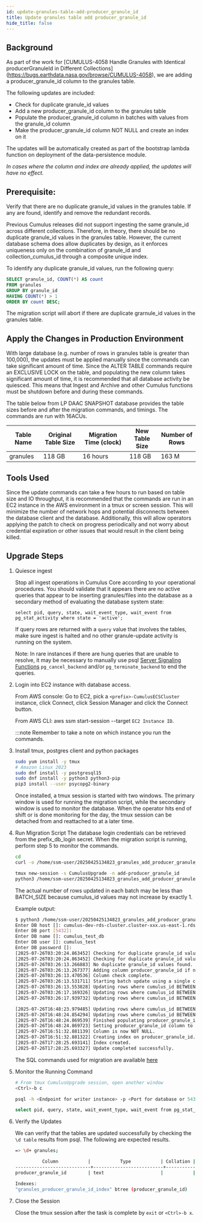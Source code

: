 ```yaml
---
id: update-granules-table-add-producer_granule_id 
title: Update granules table add producer_granule_id 
hide_title: false
---
```


## Background

As part of the work for [CUMULUS-4058 Handle Granules with Identical producerGranuleId in Different Collections]
(https://bugs.earthdata.nasa.gov/browse/CUMULUS-4058), we are adding a producer_granule_id column to the granules
table.

The following updates are included:

- Check for duplicate granule_id values
- Add a new producer_granule_id column to the granules table
- Populate the producer_granule_id column in batches with values from the granule_id column
- Make the producer_granule_id column NOT NULL and create an index on it

The updates will be automatically created as part of the bootstrap lambda function on deployment of the data-persistence module.

*In cases where the column and index are already applied, the updates will have no effect.*

## Prerequisite:

Verify that there are no duplicate granule_id values in the granules table.
If any are found, identify and remove the redundant records.

Previous Cumulus releases did not support ingesting the same granule_id across different collections.
Therefore, in theory, there should be no duplicate granule_id values in the granules table. However,
the current database schema does allow duplicates by design, as it enforces uniqueness only on the
combination of granule_id and collection_cumulus_id through a composite unique index.

To identify any duplicate granule_id values, run the following query:

```sql
SELECT granule_id, COUNT(*) AS count
FROM granules
GROUP BY granule_id
HAVING COUNT(*) > 1
ORDER BY count DESC;
```

The migration script will abort if there are duplicate grarnule_id values in the granules table.

## Apply the Changes in Production Environment

With large database (e.g. number of rows in granules table is greater than 100,000), the updates must be applied manually since
the commands can take significant amount of time. Since the ALTER TABLE commands require an EXCLUSIVE LOCK on the table,
and populating the new column takes significant amount of time, it is recommended that
all database activity be quiesced. This means that Ingest and Archive and other Cumulus functions must be shutdown before and during these commands.

The table below from LP DAAC SNAPSHOT database provides the table sizes before and after the migration commands, and timings.  The commands are
run with 16ACUs.

| Table Name | Original Table Size | Migration Time (clock) | New Table Size | Number of Rows |
|---|---|---|---|---|
| granules | 118 GB | 16 hours | 118 GB | 163 M |

## Tools Used

Since the update commands can take a few hours to run based on table size and IO throughput, it is recommended that the commands are run in an EC2 instance
in the AWS environment in a tmux or screen session. This will minimize the number of network hops and potential disconnects between the database client
and the database. Additionally, this will allow operators applying the patch to check on progress periodically and not worry about credential expiration or
other issues that would result in the client being killed.

## Upgrade Steps

1. Quiesce ingest

    Stop all ingest operations in Cumulus Core according to your operational procedures. You should validate
    that it appears there are no active queries that appear to be inserting granules/files into the database
    as a secondary method of evaluating the database system state:

    ```text
    select pid, query, state, wait_event_type, wait_event from pg_stat_activity where state = 'active';
    ```

    If query rows are returned with a `query` value that involves the tables, make sure ingest is halted
    and no other granule-update activity is running on the system.

    Note: In rare instances if there are hung queries that are unable to resolve, it may be necessary to
    manually use psql [Server Signaling
    Functions](https://www.postgresql.org/docs/13/functions-admin.html#FUNCTIONS-ADMIN-SIGNAL)
    `pg_cancel_backend` and/or
    `pg_terminate_backend` to end the queries.

2. Login into EC2 instance with database access.

    From AWS console: Go to EC2, pick a `<prefix>-CumulusECSCluster` instance, click Connect, click Session Manager
    and click the Connect button.

    From AWS CLI: aws ssm start-session --target `EC2 Instance ID`.
  
    :::note Remember to take a note on which instance you run the commands.

3. Install tmux, postgres client and python packages

    ```sh
    sudo yum install -y tmux
    # Amazon Linux 2023
    sudo dnf install -y postgresql15
    sudo dnf install -y python3 python3-pip
    pip3 install --user psycopg2-binary
    ```

    Once installed, a tmux session is started with two windows. The primary window is used for running the
    migration script, while the secondary window is used to monitor the database. When the operator hits
    end of shift or is done monitoring for the day, the tmux session can be detached from and reattached to at a later time.

4. Run Migration Script
    The database login credentials can be retrieved from the prefix_db_login secret.
    When the migration script is running, perform step 5 to monitor the commands.

     ```sh
     cd
     curl -o /home/ssm-user/20250425134823_granules_add_producer_granule_id.py https://raw.githubusercontent.com/nasa/cumulus/master/packages/db/src/migrations/20250425134823_granules_add_producer_granule_id.py

     tmux new-session -s CumulusUpgrade -n add-producer_granule_id
     python3 /home/ssm-user/20250425134823_granules_add_producer_granule_id.py

     ```

    The actual number of rows updated in each batch may be less than BATCH_SIZE because cumulus_id values may not increase by exactly 1.

    Example output:
    ```sh
    $ python3 /home/ssm-user/20250425134823_granules_add_producer_granule_id.py
    Enter DB host []: cumulus-dev-rds-cluster.cluster-xxx.us-east-1.rds.amazonaws.com
    Enter DB port [5432]:
    Enter DB name []: cumulus_test_db
    Enter DB user []: cumulus_test
    Enter DB password []: 
    [2025-07-26T03:20:24.863452] Checking for duplicate granule_id values...
    [2025-07-26T03:20:24.863452] Checking for duplicate granule_id values...
    [2025-07-26T03:26:13.266883] No duplicate granule_id values found.
    [2025-07-26T03:26:13.267377] Adding column producer_granule_id if not present...
    [2025-07-26T03:26:13.470536] Column check complete.
    [2025-07-26T03:26:13.531711] Starting batch update using a single connection...
    [2025-07-26T03:26:13.553828] Updating rows where cumulus_id BETWEEN 3 AND 100002
    [2025-07-26T03:26:17.169326] Updating rows where cumulus_id BETWEEN 100003 AND 200002
    [2025-07-26T03:26:17.939732] Updating rows where cumulus_id BETWEEN 200003 AND 300002

    [2025-07-26T16:48:23.979485] Updating rows where cumulus_id BETWEEN 560200003 AND 560300002
    [2025-07-26T16:48:24.854294] Updating rows where cumulus_id BETWEEN 560300003 AND 560400002
    [2025-07-26T16:48:24.869539] Finished populating producer_granule_id column.
    [2025-07-26T16:48:24.869723] Setting producer_granule_id column to NOT NULL...
    [2025-07-26T16:51:32.881139] Column is now NOT NULL.
    [2025-07-26T16:51:32.881322] Creating index on producer_granule_id...
    [2025-07-26T17:28:25.693141] Index created.
    [2025-07-26T17:28:25.693327] Update completed successfully.
    ```

    The SQL commands used for migration are available
    [here](https://raw.githubusercontent.com/nasa/cumulus/master/packages/db/src/migrations/20250425134823_granules_add_producer_granule_id.sql)

5. Monitor the Running Command

    ```sh
    # From tmux CumulusUpgrade session, open another window
    <Ctrl>-b c

    psql -h <Endpoint for writer instance> -p <Port for database or 5432> -d <cumulus database name> -U <database admin user> -W

    select pid, query, state, wait_event_type, wait_event from pg_stat_activity where state = 'active';
    ```

6. Verify the Updates

     We can verify that the tables are updated successfully by checking the `\d table` results from psql.  The following are expected results.

    ```sh
    => \d+ granules;

              Column           |           Type           | Collation | Nullable |               Default    |                     Description                 
    ----------------------------+--------------------------+-----------+----------+-------------------------+--------------------------------------
    producer_granule_id        | text                     |           | not null |                          | Producer Granule Id

    Indexes:
    "granules_producer_granule_id_index" btree (producer_granule_id)
    ```

7. Close the Session

    Close the tmux session after the task is complete by `exit` or `<Ctrl>-b x`.
